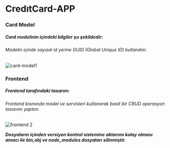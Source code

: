 # CredıtCard-APP
 
### Card Model

##### Card modelinin içindeki bilgiler şu şekildedir:

###### Modelin içinde sayısal id yerine GUID (Global Unique ID) kullandım.

![card-model1](https://user-images.githubusercontent.com/63560783/209656629-f9fe9d81-f8e2-44ca-846e-e6dbefc6c57b.png)


### Frontend

##### Frontend tarafındaki tasarım:

###### Frontend kısmında model ve servisleri kullanarak basit bir CRUD operasyon tasarımı yaptım.

![frontend 2](https://user-images.githubusercontent.com/63560783/209656723-e8bbd7c7-2a0b-44bd-8757-0058704990f6.png)



**_Dosyaların  içinden versiyon kontrol sistemine aktarımı kolay olması amacı ile  bin,obj ve node_modules dosyaları silinmiştir._**

